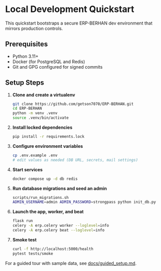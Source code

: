# Local Development Quickstart

This quickstart bootstraps a secure ERP-BERHAN dev environment that mirrors production controls.

## Prerequisites
- Python 3.11+
- Docker (for PostgreSQL and Redis)
- Git and GPG configured for signed commits

## Setup Steps
1. **Clone and create a virtualenv**
   ```bash
   git clone https://github.com/getson7070/ERP-BERHAN.git
   cd ERP-BERHAN
   python -m venv .venv
   source .venv/bin/activate
   ```
2. **Install locked dependencies**
   ```bash
   pip install -r requirements.lock
   ```
3. **Configure environment variables**
   ```bash
   cp .env.example .env
   # edit values as needed (DB URL, secrets, mail settings)
   ```
4. **Start services**
   ```bash
   docker compose up -d db redis
   ```
5. **Run database migrations and seed an admin**
   ```bash
   scripts/run_migrations.sh
   ADMIN_USERNAME=admin ADMIN_PASSWORD=strongpass python init_db.py
   ```
6. **Launch the app, worker, and beat**
   ```bash
   flask run
   celery -A erp.celery worker --loglevel=info
   celery -A erp.celery beat --loglevel=info
   ```
7. **Smoke test**
   ```bash
   curl -f http://localhost:5000/health
   pytest tests/smoke
   ```

For a guided tour with sample data, see [docs/guided_setup.md](guided_setup.md).
